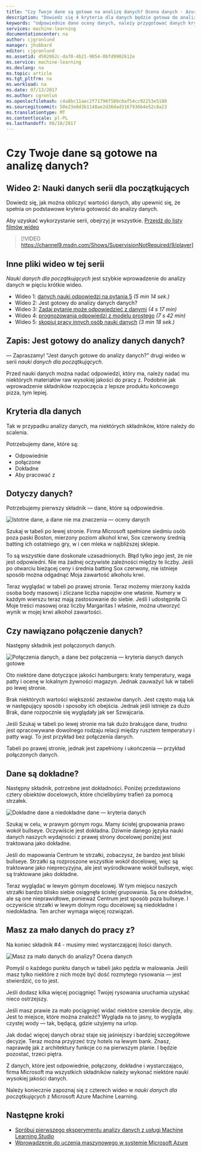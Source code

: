 ```yaml
---
title: "Czy Twoje dane są gotowe na analizę danych? Ocena danych - Azure Machine Learning | Dokumentacja firmy Microsoft"
description: "Dowiedz się 4 kryteria dla danych będzie gotowa do analizy danych. Nauki danych dla początkujących wideo 2 ma konkretnego przykłady ułatwiające oceny podstawowe dane."
keywords: "odpowiednie dane oceny danych, należy przygotować danych kryteria danych, danych gotowe"
services: machine-learning
documentationcenter: na
author: cjgronlund
manager: jhubbard
editor: cjgronlund
ms.assetid: d502062c-da70-4b21-9054-0bfd9902612e
ms.service: machine-learning
ms.devlang: na
ms.topic: article
ms.tgt_pltfrm: na
ms.workload: na
ms.date: 07/13/2017
ms.author: cgronlun
ms.openlocfilehash: c4a8bc11aec2f71796f589c0af54cc92253e5180
ms.sourcegitcommit: 50e23e8d3b1148ae2d36dad3167936b4e52c8a23
ms.translationtype: MT
ms.contentlocale: pl-PL
ms.lasthandoff: 08/18/2017
---
```

# <a name="is-your-data-ready-for-data-science"></a>Czy Twoje dane są gotowe na analizę danych?
## <a name="video-2-data-science-for-beginners-series"></a>Wideo 2: Nauki danych serii dla początkujących
Dowiedz się, jak można obliczyć wartości danych, aby upewnić się, że spełnia on podstawowe kryteria gotowość do analizy danych.

Aby uzyskać wykorzystanie serii, obejrzyj je wszystkie. [Przejdź do listy filmów wideo](#other-videos-in-this-series)
<br>

> [!VIDEO https://channel9.msdn.com/Shows/SupervisionNotRequired/9/player]
>
>

## <a name="other-videos-in-this-series"></a>Inne pliki wideo w tej serii
*Nauki danych dla początkujących* jest szybkie wprowadzenie do analizy danych w pięciu krótkie wideo.

* Wideo 1: [danych nauki odpowiedzi na pytania 5](machine-learning-data-science-for-beginners-the-5-questions-data-science-answers.md) *(5 min 14 sek.)*
* Wideo 2: Jest gotowy do analizy danych danych?
* Wideo 3: [Zadaj pytanie może odpowiedzieć z danymi](machine-learning-data-science-for-beginners-ask-a-question-you-can-answer-with-data.md) *(4 s 17 min)*
* Wideo 4: [prognozowania odpowiedzi z modelu prostego](machine-learning-data-science-for-beginners-predict-an-answer-with-a-simple-model.md) *(7 s 42 min)*
* Wideo 5: [skopiuj pracy innych osób nauki danych](machine-learning-data-science-for-beginners-copy-other-peoples-work-to-do-data-science.md) *(3 min 18 sek.)*

## <a name="transcript-is-your-data-ready-for-data-science"></a>Zapis: Jest gotowy do analizy danych danych?
— Zapraszamy! "Jest danych gotowe do analizy danych?" drugi wideo w serii *nauki danych dla początkujących*.  

Przed nauki danych można nadać odpowiedzi, który ma, należy nadać mu niektórych materiałów raw wysokiej jakości do pracy z. Podobnie jak wprowadzenie składników rozpoczęcia z lepsze produktu końcowego pizza, tym lepiej. 

## <a name="criteria-for-data"></a>Kryteria dla danych
Tak w przypadku analizy danych, ma niektórych składników, które należy do scalenia.

Potrzebujemy dane, które są:

* Odpowiednie
* połączone
* Dokładne
* Aby pracować z

## <a name="is-your-data-relevant"></a>Dotyczy danych?
Potrzebujemy pierwszy składnik — dane, które są odpowiednie.

![Istotne dane, a dane nie ma znaczenia — oceny danych](./media/machine-learning-data-science-for-beginners-is-your-data-ready-for-data-science/relevant-and-irrelevant-data.png)

Szukaj w tabeli po lewej stronie. Firma Microsoft spełnione siedmiu osób poza paski Boston, mierzony poziom alkohol krwi, Sox czerwony średnią batting ich ostatniego gry, w i cen mleka w najbliższej sklepie.

To są wszystkie dane doskonale uzasadnionych. Błąd tylko jego jest, że nie jest odpowiedni. Nie ma żadnej oczywiste zależności między te liczby. Jeśli po otwarciu bieżącej ceny i średnia batting Sox czerwony, nie istnieje sposób można odgadnąć Moja zawartość alkoholu krwi.

Teraz wyglądać w tabeli po prawej stronie. Teraz możemy mierzony każda osoba body masowej i zliczane liczba napojów one właśnie.  Numery w każdym wierszu teraz mają zastosowanie do siebie. Jeśli I udostępniła Ci Moje treści masowej oraz liczby Margaritas I właśnie, można utworzyć wynik w mojej krwi alkohol zawartości.

## <a name="do-you-have-connected-data"></a>Czy nawiązano połączenie danych?
Następny składnik jest połączonych danych.

![Połączenia danych, a dane bez połączenia — kryteria danych danych gotowe](./media/machine-learning-data-science-for-beginners-is-your-data-ready-for-data-science/connected-vs-disconnected-data.png)

Oto niektóre dane dotyczące jakości hamburgers: kraty temperatury, waga patty i ocenę w lokalnym żywności magazyn. Jednak zauważyć luk w tabeli po lewej stronie.

Brak niektórych wartości większość zestawów danych. Jest często mają luk w następujący sposób i sposoby ich obejścia. Jednak jeśli istnieje za dużo Brak, dane rozpocznie się wyglądały jak ser Szwajcaria.

Jeśli Szukaj w tabeli po lewej stronie ma tak dużo brakujące dane, trudno jest opracowywane dowolnego rodzaju relacji między rusztem temperatury i patty wagi. To jest przykład bez połączenia danych.

Tabeli po prawej stronie, jednak jest zapełniony i ukończenia — przykład połączonych danych.

## <a name="is-your-data-accurate"></a>Dane są dokładne?
Następny składnik, potrzebne jest dokładności. Poniżej przedstawiono cztery obiektów docelowych, które chcielibyśmy trafień za pomocą strzałek.

![Dokładne dane a niedokładne dane — kryteria danych](./media/machine-learning-data-science-for-beginners-is-your-data-ready-for-data-science/inaccurate-vs-accurate-data.png)

Szukaj w celu, w prawym górnym rogu. Mamy ścisłej grupowania prawo wokół bullseye. Oczywiście jest dokładna. Dziwnie danego języka nauki danych naszych wydajności z prawej strony docelowej poniżej jest traktowana jako dokładne.

Jeśli do mapowania Centrum te strzałki, zobaczysz, że bardzo jest bliski bullseye. Strzałki są rozproszone wszystkie wokół docelowej, więc są traktowane jako nieprecyzyjna, ale jest wyśrodkowane wokół bullseye, więc są traktowane jako dokładne.

Teraz wyglądać w lewym górnym docelowej. W tym miejscu naszych strzałki bardzo blisko siebie osiągnęła ścisłej grupowania. Są one dokładne, ale są one nieprawidłowe, ponieważ Centrum jest sposób poza bullseye. I oczywiście strzałki w lewym dolnym rogu docelowej są niedokładne i niedokładna. Ten archer wymaga więcej rozwiązań.

## <a name="do-you-have-enough-data-to-work-with"></a>Masz za mało danych do pracy z?
Na koniec składnik #4 - musimy mieć wystarczającej ilości danych.

![Masz za mało danych do analizy? Ocena danych](./media/machine-learning-data-science-for-beginners-is-your-data-ready-for-data-science/barely-enough-data.png)

Pomyśl o każdego punktu danych w tabeli jako pędzla w malowania. Jeśli masz tylko niektóre z nich może być dość rozmytego rysowania — jest stwierdzić, co to jest.

Jeśli dodasz kilka więcej pociągnięć Twojej rysowania uruchamia uzyskać nieco ostrzejszy.

Jeśli masz prawie za mało pociągnięć widać niektóre szerokie decyzje, aby. Jest to miejsce, które można znaleźć? Wygląda na to jasny, to wygląda czystej wody — tak, będącą, gdzie użyjemy na urlop.

Jak dodać więcej danych obraz staje się jaśniejszy i bardziej szczegółowe decyzje. Teraz można przyjrzeć trzy hotels na lewym bank. Znasz, naprawdę jak z architektury funkcje co na pierwszym planie. I będzie pozostać, trzeci piętra.

Z danych, które jest odpowiednie, połączony, dokładne i wystarczająco, firma Microsoft ma wszystkich składników należy wykonać niektóre nauki wysokiej jakości danych.

Należy koniecznie zapoznaj się z czterech wideo w *nauki danych dla początkujących* z Microsoft Azure Machine Learning.

## <a name="next-steps"></a>Następne kroki
* [Spróbuj pierwszego eksperymentu analizy danych z usługi Machine Learning Studio](machine-learning-create-experiment.md)
* [Wprowadzenie do uczenia maszynowego w systemie Microsoft Azure](machine-learning-what-is-machine-learning.md)
